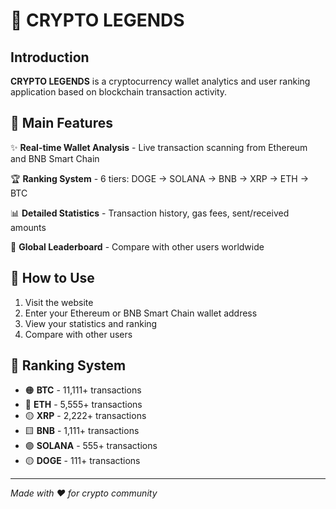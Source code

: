 # 💎 CRYPTO LEGENDS

## Introduction

**CRYPTO LEGENDS** is a cryptocurrency wallet analytics and user ranking application based on blockchain transaction activity.

## 🚀 Main Features

✨ **Real-time Wallet Analysis** - Live transaction scanning from Ethereum and BNB Smart Chain

🏆 **Ranking System** - 6 tiers: DOGE → SOLANA → BNB → XRP → ETH → BTC

📊 **Detailed Statistics** - Transaction history, gas fees, sent/received amounts

🎯 **Global Leaderboard** - Compare with other users worldwide

## 📱 How to Use

1. Visit the website
2. Enter your Ethereum or BNB Smart Chain wallet address
3. View your statistics and ranking
4. Compare with other users

## 🎯 Ranking System

- 🟠 **BTC** - 11,111+ transactions
- 🔵 **ETH** - 5,555+ transactions  
- 🟡 **XRP** - 2,222+ transactions
- 🟨 **BNB** - 1,111+ transactions
- 🟣 **SOLANA** - 555+ transactions
- 🟡 **DOGE** - 111+ transactions

---

*Made with ❤️ for crypto community*
